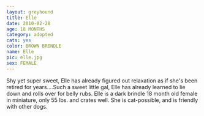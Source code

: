 ```yaml
---
layout: greyhound
title: Elle
date: 2010-02-28
age: 18 MONTHS
category: adopted
cats: yes
color: BROWN BRINDLE
name: Elle
pic: elle.jpg
sex: FEMALE
---
```


Shy yet super sweet, Elle has already figured out relaxation as if she's been retired for years....Such a sweet little
gal, Elle has already learned to lie down and rolls over for belly rubs.  Elle is a dark brindle 18 month old female in
miniature, only 55 lbs. and crates well.  She is cat-possible, and is friendly with other dogs.
